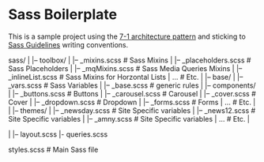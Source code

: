 # Sass Boilerplate

This is a sample project using the [7-1 architecture pattern](http://sass-guidelin.es/#architecture) and sticking to [Sass Guidelines](http://sass-guidelin.es) writing conventions.


sass/
|
|– toolbox/
|   |– _mixins.scss       # Sass Mixins
|   |– _placeholders.scss # Sass Placeholders
|   |– _mqMixins.scss     # Sass Media Queries Mixins
|   |– _inlineList.scss   # Sass Mixins for Horzontal Lists
|   …                     # Etc.
|
|– base/
|   |– _vars.scss         # Sass Variables
|   |– _base.scss         # generic rules
|
|– components/
|   |– _buttons.scss      # Buttons
|   |– _carousel.scss     # Carousel
|   |– _cover.scss        # Cover
|   |– _dropdown.scss     # Dropdown
|   |– _forms.scss        # Forms
|   …                     # Etc.
|
|
|– themes/
|   |– _newsday.scss      # Site Specific variables
|   |– _news12.scss       # Site Specific variables
|   |– _amny.scss         # Site Specific variables
|   …                     # Etc.
|

|
|– layout.scss
|- queries.scss

styles.scss              # Main Sass file